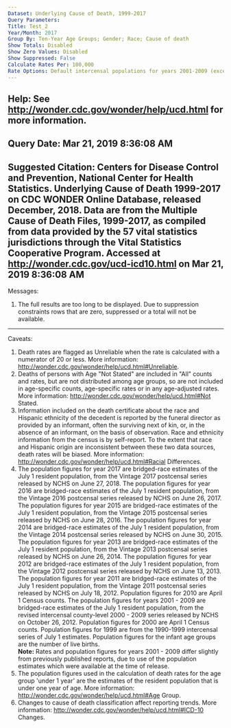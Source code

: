 ```yaml
---
Dataset: Underlying Cause of Death, 1999-2017
Query Parameters:
Title: Test_2
Year/Month: 2017
Group By: Ten-Year Age Groups; Gender; Race; Cause of death
Show Totals: Disabled
Show Zero Values: Disabled
Show Suppressed: False
Calculate Rates Per: 100,000
Rate Options: Default intercensal populations for years 2001-2009 (except Infant Age Groups)
---
```

Help: See http://wonder.cdc.gov/wonder/help/ucd.html for more information.
---
Query Date: Mar 21, 2019 8:36:08 AM
---
Suggested Citation: Centers for Disease Control and Prevention, National Center for Health Statistics. Underlying Cause of Death
1999-2017 on CDC WONDER Online Database, released December, 2018. Data are from the Multiple Cause of Death Files, 1999-2017, as
compiled from data provided by the 57 vital statistics jurisdictions through the Vital Statistics Cooperative Program. Accessed
at http://wonder.cdc.gov/ucd-icd10.html on Mar 21, 2019 8:36:08 AM
---
Messages:
1. The full results are too long to be displayed. Due to suppression constraints rows that are zero, suppressed or a total will
not be available.
---
Caveats:
1. Death rates are flagged as Unreliable when the rate is calculated with a numerator of 20 or less. More information:
http://wonder.cdc.gov/wonder/help/ucd.html#Unreliable.
2. Deaths of persons with Age "Not Stated" are included in "All" counts and rates, but are not distributed among age groups,
so are not included in age-specific counts, age-specific rates or in any age-adjusted rates. More information:
http://wonder.cdc.gov/wonder/help/ucd.html#Not Stated.
3. Information included on the death certificate about the race and Hispanic ethnicity of the decedent is reported by the
funeral director as provided by an informant, often the surviving next of kin, or, in the absence of an informant, on the basis
of observation. Race and ethnicity information from the census is by self-report. To the extent that race and Hispanic origin
are inconsistent between these two data sources, death rates will be biased. More information:
http://wonder.cdc.gov/wonder/help/ucd.html#Racial Differences.
4. The population figures for year 2017 are bridged-race estimates of the July 1 resident population, from the Vintage 2017
postcensal series released by NCHS on June 27, 2018. The population figures for year 2016 are bridged-race estimates of the July
1 resident population, from the Vintage 2016 postcensal series released by NCHS on June 26, 2017. The population figures for
year 2015 are bridged-race estimates of the July 1 resident population, from the Vintage 2015 postcensal series released by NCHS
on June 28, 2016. The population figures for year 2014 are bridged-race estimates of the July 1 resident population, from the
Vintage 2014 postcensal series released by NCHS on June 30, 2015. The population figures for year 2013 are bridged-race
estimates of the July 1 resident population, from the Vintage 2013 postcensal series released by NCHS on June 26, 2014. The
population figures for year 2012 are bridged-race estimates of the July 1 resident population, from the Vintage 2012 postcensal
series released by NCHS on June 13, 2013. The population figures for year 2011 are bridged-race estimates of the July 1 resident
population, from the Vintage 2011 postcensal series released by NCHS on July 18, 2012. Population figures for 2010 are April 1
Census counts. The population figures for years 2001 - 2009 are bridged-race estimates of the July 1 resident population, from
the revised intercensal county-level 2000 - 2009 series released by NCHS on October 26, 2012. Population figures for 2000 are
April 1 Census counts. Population figures for 1999 are from the 1990-1999 intercensal series of July 1 estimates. Population
figures for the infant age groups are the number of live births. <br/><b>Note:</b> Rates and population figures for years 2001 -
2009 differ slightly from previously published reports, due to use of the population estimates which were available at the time
of release.
5. The population figures used in the calculation of death rates for the age group 'under 1 year' are the estimates of the
resident population that is under one year of age. More information: http://wonder.cdc.gov/wonder/help/ucd.html#Age Group.
6. Changes to cause of death classification affect reporting trends. More information:
http://wonder.cdc.gov/wonder/help/ucd.html#ICD-10 Changes.